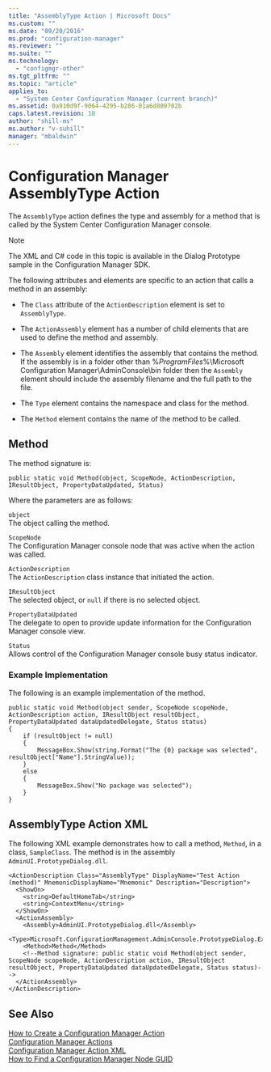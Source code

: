 ```yaml
---
title: "AssemblyType Action | Microsoft Docs"
ms.custom: ""
ms.date: "09/20/2016"
ms.prod: "configuration-manager"
ms.reviewer: ""
ms.suite: ""
ms.technology:
  - "configmgr-other"
ms.tgt_pltfrm: ""
ms.topic: "article"
applies_to:
  - "System Center Configuration Manager (current branch)"
ms.assetid: 0a910d9f-9064-4295-b286-01a6d809702b
caps.latest.revision: 10
author: "shill-ms"
ms.author: "v-suhill"
manager: "mbaldwin"
---
```

# Configuration Manager AssemblyType Action
The `AssemblyType` action defines the type and assembly for a method that is called by the System Center Configuration Manager console.  

> [!NOTE]
>  The XML and C# code in this topic is available in the Dialog Prototype sample in the Configuration Manager SDK.  

 The following attributes and elements are specific to an action that calls a method in an assembly:  

-   The `Class` attribute of the `ActionDescription` element is set to `AssemblyType`.  

-   The `ActionAssembly` element has a number of child elements that are used to define the method and assembly.  

-   The `Assembly` element identifies the assembly that contains the method. If the assembly is in a folder other than %*ProgramFiles*%\Microsoft Configuration Manager\AdminConsole\bin folder then the `Assembly` element should include the assembly filename and the full path to the file.  

-   The `Type` element contains the namespace and class for the method.  

-   The `Method` element contains the name of the method to be called.  

## Method  
 The method signature is:  

```  
public static void Method(object, ScopeNode, ActionDescription, IResultObject, PropertyDataUpdated, Status)  
```  

 Where the parameters are as follows:  

 `object`  
 The object calling the method.  

 `ScopeNode`  
 The Configuration Manager console node that was active when the action was called.  

 `ActionDescription`  
 The `ActionDescription` class instance that initiated the action.  

 `IResultObject`  
 The selected object, or `null` if there is no selected object.  

 `PropertyDataUpdated`  
 The delegate to open to provide update information for the Configuration Manager console view.  

 `Status`  
 Allows control of the Configuration Manager console busy status indicator.  

### Example Implementation  
 The following is an example implementation of the method.  

```  
public static void Method(object sender, ScopeNode scopeNode, ActionDescription action, IResultObject resultObject, PropertyDataUpdated dataUpdatedDelegate, Status status)   
{  
    if (resultObject != null)   
    {  
        MessageBox.Show(string.Format("The {0} package was selected", resultObject["Name"].StringValue));   
    }  
    else  
    {  
        MessageBox.Show("No package was selected");  
    }  
}  

```  

## AssemblyType Action XML  
 The following XML example demonstrates how to call a method, `Method`, in a class, `SampleClass`. The method is in the assembly `AdminUI.PrototypeDialog.dll`.  

```  
<ActionDescription Class="AssemblyType" DisplayName="Test Action (method)" MnemonicDisplayName="Mnemonic" Description="Description">  
  <ShowOn>  
    <string>DefaultHomeTab</string>  
    <string>ContextMenu</string>  
  </ShowOn>  
  <ActionAssembly>  
    <Assembly>AdminUI.PrototypeDialog.dll</Assembly>  
    <Type>Microsoft.ConfigurationManagement.AdminConsole.PrototypeDialog.ExampleClass</Type>  
    <Method>Method</Method>  
    <!--Method signature: public static void Method(object sender, ScopeNode scopeNode, ActionDescription action, IResultObject resultObject, PropertyDataUpdated dataUpdatedDelegate, Status status)-->   
  </ActionAssembly>  
</ActionDescription>  

```  

## See Also  
 [How to Create a Configuration Manager Action](../../../../develop/core/servers/console/how-to-create-a-configuration-manager-action.md)   
 [Configuration Manager Actions](../../../../develop/core/servers/console/configuration-manager-actions.md)   
 [Configuration Manager Action XML](../../../../develop/core/servers/console/configuration-manager-action-xml.md)   
 [How to Find a Configuration Manager Node GUID](../../../../develop/core/servers/console/how-to-find-a-configuration-manager-console-node-guid.md)
